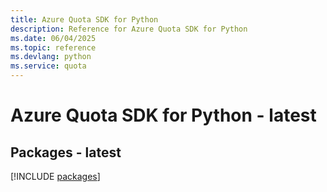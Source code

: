 ```yaml
---
title: Azure Quota SDK for Python
description: Reference for Azure Quota SDK for Python
ms.date: 06/04/2025
ms.topic: reference
ms.devlang: python
ms.service: quota
---
```

# Azure Quota SDK for Python - latest
## Packages - latest
[!INCLUDE [packages](quota-index.md)]